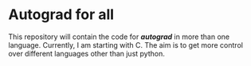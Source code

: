 # Autograd for all

This repository will contain the code for <b><i>autograd</i></b> in more than one language. Currently, I am starting with C. The aim is to get more control over different languages other than just python.